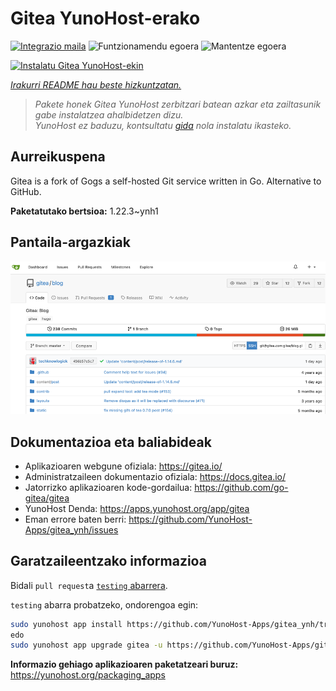 <!--
Ohart ongi: README hau automatikoki sortu da <https://github.com/YunoHost/apps/tree/master/tools/readme_generator>ri esker
EZ editatu eskuz.
-->

# Gitea YunoHost-erako

[![Integrazio maila](https://dash.yunohost.org/integration/gitea.svg)](https://ci-apps.yunohost.org/ci/apps/gitea/) ![Funtzionamendu egoera](https://ci-apps.yunohost.org/ci/badges/gitea.status.svg) ![Mantentze egoera](https://ci-apps.yunohost.org/ci/badges/gitea.maintain.svg)

[![Instalatu Gitea YunoHost-ekin](https://install-app.yunohost.org/install-with-yunohost.svg)](https://install-app.yunohost.org/?app=gitea)

*[Irakurri README hau beste hizkuntzatan.](./ALL_README.md)*

> *Pakete honek Gitea YunoHost zerbitzari batean azkar eta zailtasunik gabe instalatzea ahalbidetzen dizu.*  
> *YunoHost ez baduzu, kontsultatu [gida](https://yunohost.org/install) nola instalatu ikasteko.*

## Aurreikuspena

Gitea is a fork of Gogs a self-hosted Git service written in Go. Alternative to GitHub.


**Paketatutako bertsioa:** 1.22.3~ynh1

## Pantaila-argazkiak

![Gitea(r)en pantaila-argazkia](./doc/screenshots/screenshot.png)

## Dokumentazioa eta baliabideak

- Aplikazioaren webgune ofiziala: <https://gitea.io/>
- Administratzaileen dokumentazio ofiziala: <https://docs.gitea.io/>
- Jatorrizko aplikazioaren kode-gordailua: <https://github.com/go-gitea/gitea>
- YunoHost Denda: <https://apps.yunohost.org/app/gitea>
- Eman errore baten berri: <https://github.com/YunoHost-Apps/gitea_ynh/issues>

## Garatzaileentzako informazioa

Bidali `pull request`a [`testing` abarrera](https://github.com/YunoHost-Apps/gitea_ynh/tree/testing).

`testing` abarra probatzeko, ondorengoa egin:

```bash
sudo yunohost app install https://github.com/YunoHost-Apps/gitea_ynh/tree/testing --debug
edo
sudo yunohost app upgrade gitea -u https://github.com/YunoHost-Apps/gitea_ynh/tree/testing --debug
```

**Informazio gehiago aplikazioaren paketatzeari buruz:** <https://yunohost.org/packaging_apps>
